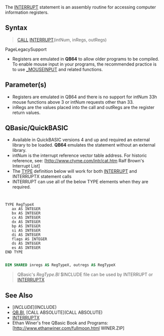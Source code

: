 The [INTERRUPT](INTERRUPT) statement is an assembly routine for accessing computer information registers.


## Syntax

>  [CALL](CALL) [INTERRUPT](INTERRUPT)(intNum, inRegs, outRegs)


PageLegacySupport
* Registers are emulated in **QB64** to allow older programs to be compiled. To enable mouse input in your programs, the recommended practice is to use [_MOUSEINPUT](_MOUSEINPUT) and related functions.


## Parameter(s)

* Registers are emulated in QB64 and there is no support for intNum 33h mouse functions above 3 or intNum requests other than 33.
* inRegs are the values placed into the call and outRegs are the register return values.


## QBasic/QuickBASIC

* Available in QuickBASIC versions 4 and up and required an external library to be loaded. <!-- Command line: QB.EXE /L in QB4.5 --> **QB64** emulates the statement without an external library.
* intNum is the interrupt reference vector table address. For historic reference, see: [http://www.ctyme.com/intr/cat.htm Ralf Brown's Interrupt List]
* The [TYPE](TYPE) definition below will work for both [INTERRUPT](INTERRUPT) and INTERRUPTX statement calls
* INTERRUPT can use all of the below TYPE elements when they are required.

```text


TYPE RegTypeX
   ax AS INTEGER
   bx AS INTEGER
   cx AS INTEGER
   dx AS INTEGER
   bp AS INTEGER
   si AS INTEGER
   di AS INTEGER
   flags AS INTEGER
   ds AS INTEGER
   es AS INTEGER
END TYPE 

```


```vb

DIM SHARED inregs AS RegTypeX, outregs AS RegTypeX

```
>  QBasic's *RegType.BI* $INCLUDE file can be used by INTERRUPT or [INTERRUPTX](INTERRUPTX)


## See Also

* [$INCLUDE]($INCLUDE)
* [QB.BI](QB.BI), [CALL ABSOLUTE](CALL ABSOLUTE)
* [INTERRUPTX](INTERRUPTX)
* Ethan Winer's free QBasic Book and Programs: [http://www.ethanwiner.com/fullmoon.html WINER.ZIP]




